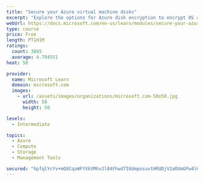 ```yaml
---
title: "Secure your Azure virtual machine disks"
excerpt: "Explore the options for Azure disk encryption to encrypt OS and data disks on existing and new virtual machines."
webUrl: https://docs.microsoft.com/en-us/learn/modules/secure-your-azure-virtual-machine-disks/
type: course
price: Free
length: PT1H1M
ratings:
  count: 3845
  average: 4.704551
heat: 50

provider:
  name: Microsoft Learn
  domain: microsoft.com
  images:
    - url: /assets/images/organizations/microsoft.com-50x50.jpg
      width: 50
      height: 50

levels:
  - Intermediate

topics:
  - Azure
  - Compute
  - Storage
  - Management Tools

secured: "hpfqlYcYv+mQ8CquWFYVkVMhvJl84Fhwd7I6UmposuvtHRUDjV2aRXmGPw4l6g1RilByRJ48GbkgHXSGZ7v996gpv/utfilA77d3KWu9Fawu+PngT52O1B3qZYGDJzE+os3J2elBmh/fpDez4UmPT6GaSdcxhT3nOu9f4APeblq3VieNpULjsOHsMq8FfqFckqgmimtc0PN2mVXPdBTPNbUKwd3Hypr/14cO70mcrcQQcIHNZ/5vJTtlH6Jep8lnmvQQPUQfbj4iwmGyruref1cZ+uPReaTJJpvz7oIaRqTfcA6plldRiBZz0yGPwD76hxKe6XgIA9sj2AqDL8xmWW22tDeI3PyqayjwFQnEEeUJBIhCUrsO+G1n2cDYPWGgx8DQY/kyve0u0Fk0bTpAKVK8MG3X47d/bsgzBjWPeoI=;f/bUwIfROncsy62h6Q23Zg=="
---
```


